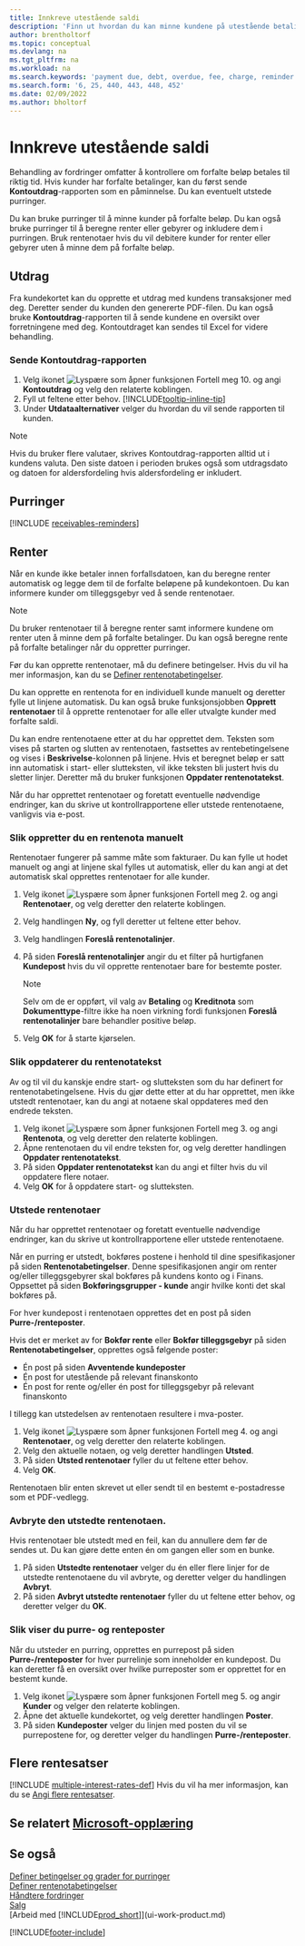 ```yaml
---
title: Innkreve utestående saldi
description: 'Finn ut hvordan du kan minne kundene på utestående betalinger. Send et kundeutdrag, utstede en purring eller send en rentenota.'
author: brentholtorf
ms.topic: conceptual
ms.devlang: na
ms.tgt_pltfrm: na
ms.workload: na
ms.search.keywords: 'payment due, debt, overdue, fee, charge, reminder'
ms.search.form: '6, 25, 440, 443, 448, 452'
ms.date: 02/09/2022
ms.author: bholtorf
---
```

# Innkreve utestående saldi

Behandling av fordringer omfatter å kontrollere om forfalte beløp betales til riktig tid. Hvis kunder har forfalte betalinger, kan du først sende **Kontoutdrag**-rapporten som en påminnelse. Du kan eventuelt utstede purringer.

Du kan bruke purringer til å minne kunder på forfalte beløp. Du kan også bruke purringer til å beregne renter eller gebyrer og inkludere dem i purringen. Bruk rentenotaer hvis du vil debitere kunder for renter eller gebyrer uten å minne dem på forfalte beløp.

## Utdrag

Fra kundekortet kan du opprette et utdrag med kundens transaksjoner med deg. Deretter sender du kunden den genererte PDF-filen. Du kan også bruke **Kontoutdrag**-rapporten til å sende kundene en oversikt over forretningene med deg. Kontoutdraget kan sendes til Excel for videre behandling.  

### Sende Kontoutdrag-rapporten

1. Velg ikonet ![Lyspære som åpner funksjonen Fortell meg 10.](media/ui-search/search_small.png "Fortell hva du vil gjøre") og angi **Kontoutdrag** og velg den relaterte koblingen.
2. Fyll ut feltene etter behov. [!INCLUDE[tooltip-inline-tip](includes/tooltip-inline-tip_md.md)]
3. Under **Utdataalternativer** velger du hvordan du vil sende rapporten til kunden.

> [!NOTE]
> Hvis du bruker flere valutaer, skrives Kontoutdrag-rapporten alltid ut i kundens valuta. Den siste datoen i perioden brukes også som utdragsdato og datoen for aldersfordeling hvis aldersfordeling er inkludert.

## Purringer

[!INCLUDE [receivables-reminders](includes/receivables-reminders.md)]

## Renter

Når en kunde ikke betaler innen forfallsdatoen, kan du beregne renter automatisk og legge dem til de forfalte beløpene på kundekontoen. Du kan informere kunder om tilleggsgebyr ved å sende rentenotaer.  

> [!NOTE]  
> Du bruker rentenotaer til å beregne renter samt informere kundene om renter uten å minne dem på forfalte betalinger. Du kan også beregne rente på forfalte betalinger når du oppretter purringer.  

Før du kan opprette rentenotaer, må du definere betingelser. Hvis du vil ha mer informasjon, kan du se [Definer rentenotabetingelser](finance-setup-finance-charges.md).  

Du kan opprette en rentenota for en individuell kunde manuelt og deretter fylle ut linjene automatisk. Du kan også bruke funksjonsjobben **Opprett rentenotaer** til å opprette rentenotaer for alle eller utvalgte kunder med forfalte saldi.  

Du kan endre rentenotaene etter at du har opprettet dem. Teksten som vises på starten og slutten av rentenotaen, fastsettes av rentebetingelsene og vises i **Beskrivelse**-kolonnen på linjene. Hvis et beregnet beløp er satt inn automatisk i start- eller slutteksten, vil ikke teksten bli justert hvis du sletter linjer. Deretter må du bruker funksjonen **Oppdater rentenotatekst**.  

Når du har opprettet rentenotaer og foretatt eventuelle nødvendige endringer, kan du skrive ut kontrollrapportene eller utstede rentenotaene, vanligvis via e-post.

### Slik oppretter du en rentenota manuelt

Rentenotaer fungerer på samme måte som fakturaer. Du kan fylle ut hodet manuelt og angi at linjene skal fylles ut automatisk, eller du kan angi at det automatisk skal opprettes rentenotaer for alle kunder.

1. Velg ikonet ![Lyspære som åpner funksjonen Fortell meg 2.](media/ui-search/search_small.png "Fortell hva du vil gjøre") og angi **Rentenotaer**, og velg deretter den relaterte koblingen.  
2. Velg handlingen **Ny**, og fyll deretter ut feltene etter behov.  
3. Velg handlingen **Foreslå rentenotalinjer**.
4. På siden **Foreslå rentenotalinjer** angir du et filter på hurtigfanen **Kundepost** hvis du vil opprette rentenotaer bare for bestemte poster.

    > [!NOTE]
    > Selv om de er oppført, vil valg av **Betaling** og **Kreditnota** som **Dokumenttype**-filtre ikke ha noen virkning fordi funksjonen **Foreslå rentenotalinjer** bare behandler positive beløp.
5.  Velg **OK** for å starte kjørselen.  

### Slik oppdaterer du rentenotatekst  
Av og til vil du kanskje endre start- og slutteksten som du har definert for rentenotabetingelsene. Hvis du gjør dette etter at du har opprettet, men ikke utstedt rentenotaer, kan du angi at notaene skal oppdateres med den endrede teksten.

1. Velg ikonet ![Lyspære som åpner funksjonen Fortell meg 3.](media/ui-search/search_small.png "Fortell hva du vil gjøre") og angi **Rentenota**, og velg deretter den relaterte koblingen.  
2. Åpne rentenotaen du vil endre teksten for, og velg deretter handlingen **Oppdater rentenotatekst**.
3. På siden **Oppdater rentenotatekst** kan du angi et filter hvis du vil oppdatere flere notaer.
4. Velg **OK** for å oppdatere start- og slutteksten.  

### Utstede rentenotaer
Når du har opprettet rentenotaer og foretatt eventuelle nødvendige endringer, kan du skrive ut kontrollrapportene eller utstede rentenotaene.

Når en purring er utstedt, bokføres postene i henhold til dine spesifikasjoner på siden **Rentenotabetingelser**. Denne spesifikasjonen angir om renter og/eller tilleggsgebyrer skal bokføres på kundens konto og i Finans. Oppsettet på siden **Bokføringsgrupper - kunde** angir hvilke konti det skal bokføres på.

For hver kundepost i rentenotaen opprettes det en post på siden **Purre-/renteposter**.

Hvis det er merket av for **Bokfør rente** eller **Bokfør tilleggsgebyr** på siden **Rentenotabetingelser**, opprettes også følgende poster:

- Én post på siden **Avventende kundeposter**
- Én post for utestående på relevant finanskonto
- Én post for rente og/eller én post for tilleggsgebyr på relevant finanskonto

I tillegg kan utstedelsen av rentenotaen resultere i mva-poster.

1. Velg ikonet ![Lyspære som åpner funksjonen Fortell meg 4.](media/ui-search/search_small.png "Fortell hva du vil gjøre") og angi **Rentenotaer**, og velg deretter den relaterte koblingen.
2. Velg den aktuelle notaen, og velg deretter handlingen **Utsted**.
3. På siden **Utsted rentenotaer** fyller du ut feltene etter behov.
4. Velg **OK**.

Rentenotaen blir enten skrevet ut eller sendt til en bestemt e-postadresse som et PDF-vedlegg.

### Avbryte den utstedte rentenotaen.
Hvis rentenotaer ble utstedt med en feil, kan du annullere dem før de sendes ut. Du kan gjøre dette enten én om gangen eller som en bunke.
1. På siden **Utstedte rentenotaer** velger du én eller flere linjer for de utstedte rentenotaene du vil avbryte, og deretter velger du handlingen **Avbryt**.
2. På siden **Avbryt utstedte rentenotaer** fyller du ut feltene etter behov, og deretter velger du **OK**.

### Slik viser du purre- og renteposter  
Når du utsteder en purring, opprettes en purrepost på siden **Purre-/renteposter** for hver purrelinje som inneholder en kundepost. Du kan deretter få en oversikt over hvilke purreposter som er opprettet for en bestemt kunde.    
1. Velg ikonet ![Lyspære som åpner funksjonen Fortell meg 5.](media/ui-search/search_small.png "Fortell hva du vil gjøre") og angir **Kunder** og velger den relaterte koblingen.  
2. Åpne det aktuelle kundekortet, og velg deretter handlingen **Poster**.
3. På siden **Kundeposter** velger du linjen med posten du vil se purrepostene for, og deretter velger du handlingen **Purre-/renteposter**.

## Flere rentesatser

[!INCLUDE [multiple-interest-rates-def](includes/multiple-interest-rates-def.md)] Hvis du vil ha mer informasjon, kan du se [Angi flere rentesatser](finance-how-to-set-up-multiple-interest-rates.md).  

## Se relatert [Microsoft-opplæring](/training/paths/process-financial-periodic-activities-dynamics-365-business-central/)

## Se også

[Definer betingelser og grader for purringer](finance-setup-reminders.md)  
[Definer rentenotabetingelser](finance-setup-finance-charges.md)  
[Håndtere fordringer](receivables-manage-receivables.md)  
[Salg](sales-manage-sales.md)  
[Arbeid med [!INCLUDE[prod_short](includes/prod_short.md)]](ui-work-product.md)


[!INCLUDE[footer-include](includes/footer-banner.md)]
